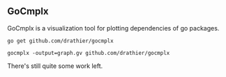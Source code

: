 GoCmplx
-------

GoCmplx is a visualization tool for plotting dependencies of go packages. 

```
go get github.com/drathier/gocmplx
```

```
gocmplx -output=graph.gv github.com/drathier/gocmplx
```


There's still quite some work left.